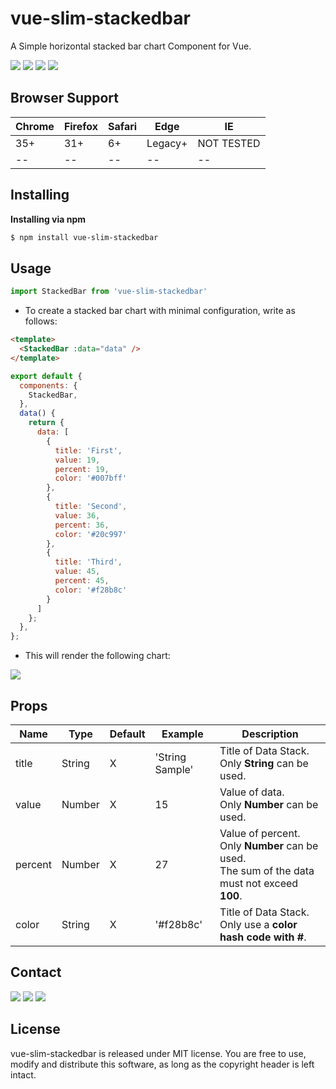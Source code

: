 # vue-slim-stackedbar
A Simple horizontal stacked bar chart Component for Vue.

![](https://img.shields.io/badge/license-MIT-green)  ![](https://img.shields.io/badge/release-v0.1.8-blue)  ![](https://img.shields.io/badge/Size-9KB-blue)  ![](https://img.shields.io/badge/code%20style-prettier-ff69b4)  




## Browser Support

|Chrome|Firefox|Safari|Edge|IE|
|--|--|--|--|--|
|35+|31+|6+|Legacy+|NOT TESTED|
|--|--|--|--|--|



## Installing

**Installing via npm**

```bash
$ npm install vue-slim-stackedbar
```




## Usage

```js
import StackedBar from 'vue-slim-stackedbar'
```


* To create a stacked bar chart with minimal configuration, write as follows:

```html
<template>
  <StackedBar :data="data" />
</template>
```

```js
export default {
  components: {
    StackedBar,
  },
  data() {
    return {
      data: [
        {
          title: 'First',
          value: 19,
          percent: 19,
          color: '#007bff'
        },
        {
          title: 'Second',
          value: 36,
          percent: 36,
          color: '#20c997'
        },
        {
          title: 'Third',
          value: 45,
          percent: 45,
          color: '#f28b8c'
        }
      ]
    };
  },
};
```


* This will render the following chart:

![](https://gitlab.com/CHESYA/CHE5YA/-/raw/master/uploads/sample.png)




## Props

|Name|Type|Default|Example|Description|
|--|--|--|--|--|
|title|String|X|'String Sample'|Title of Data Stack.<br>Only **String** can be used.|
|value|Number|X|15|Value of data.<br>Only **Number** can be used.|
|percent|Number|X|27|Value of percent.<br>Only **Number** can be used.<br> The sum of the data must not exceed **100**.|
|color|String|X|'#f28b8c'|Title of Data Stack.<br>Only use a **color hash code with #**.|





## Contact

[![](https://img.shields.io/badge/email-che5ya@naver.com-3EAF0E)](mailto:che5ya@naver.com)
[![](https://img.shields.io/badge/facebook-che5ya-4267B2)](https://facebook.com/che5ya)
[![](https://img.shields.io/badge/twitch-che5ya-6441a5)](https://www.twitch.tv/che5ya)




## License

vue-slim-stackedbar is released under MIT license. You are free to use, modify and distribute this software, as long as the copyright header is left intact.
